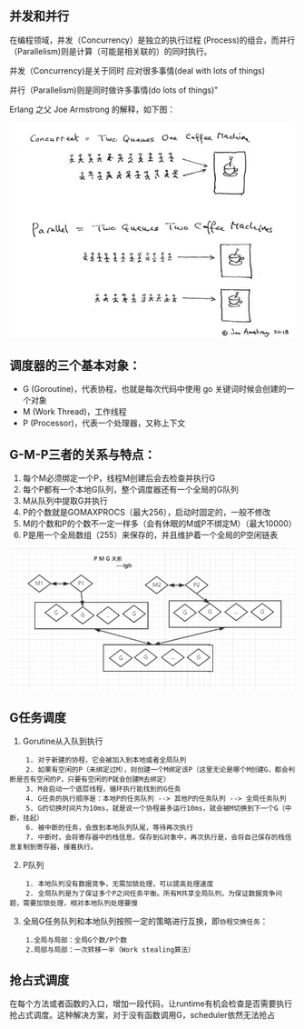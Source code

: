 ## 并发和并行

在编程领域，并发（Concurrency）是独立的执行过程 (Process)的组合，而并行（Parallelism)则是计算（可能是相关联的）的同时执行。

并发（Concurrency)是关于同时 应对很多事情(deal with lots of things)

并行（Parallelism)则是同时做许多事情(do lots of things)"

Erlang 之父 Joe Armstrong 的解释，如下图：

![image](http://github.com/altairlee/awesomeGo/blob/master/images/goschedule/%E5%B9%B6%E5%8F%91%E5%B9%B6%E8%A1%8C.jpg?raw=true)


## 调度器的三个基本对象：
* G (Goroutine)，代表协程，也就是每次代码中使用 go 关键词时候会创建的一个对象
* M (Work Thread)，工作线程
* P (Processor)，代表一个处理器，又称上下文

## G-M-P三者的关系与特点：
1. 每个M必须绑定一个P，线程M创建后会去检查并执行G
2. 每个P都有一个本地G队列，整个调度器还有一个全局的G队列
3. M从队列中提取G并执行
4. P的个数就是GOMAXPROCS（最大256），启动时固定的，一般不修改
5. M的个数和P的个数不一定一样多（会有休眠的M或P不绑定M）（最大10000）
6. P是用一个全局数组（255）来保存的，并且维护着一个全局的P空闲链表

![image](http://github.com/altairlee/awesomeGo/blob/master/images/goschedule/g-m-p.png?raw=true)

## G任务调度

1. Gorutine从入队到执行
```$xslt
    1. 对于新建的协程，它会被加入到本地或者全局队列
    2. 如果有空闲的P（未绑定过M），则创建一个M绑定该P（这里无论是哪个M创建G，都会判断是否有空闲的P，只要有空闲的P就会创建M去绑定）
    3. M会启动一个底层线程，循环执行能找到的G任务
    4. G任务的执行顺序是：本地P的任务队列 --> 其他P的任务队列 --> 全局任务队列
    5. G的切换时间片为10ms，就是说一个协程最多运行10ms，就会被M切换到下一个G（中断，挂起）
    6. 被中断的任务，会放到本地队列队尾，等待再次执行
    7. 中断时，会将寄存器中的栈信息，保存到G对象中，再次执行是，会将自己保存的栈信息复制到寄存器，接着执行。
```

2. P队列
```$xslt
    1. 本地队列没有数据竞争，无需加锁处理，可以提高处理速度
    2. 全局队列是为了保证多个P之间任务平衡。所有M共享全局队列，为保证数据竞争问题，需要加锁处理，相对本地队列处理要慢
```

3. 全局G任务队列和本地队列按照一定的策略进行互换，即`协程交换任务`：
```$xslt
    1.全局与局部：全局G个数/P个数
    2.局部与局部：一次转移一半（Work stealing算法）
```

## 抢占式调度

在每个方法或者函数的入口，增加一段代码，让runtime有机会检查是否需要执行抢占式调度。这种解决方案，对于没有函数调用G，scheduler依然无法抢占




